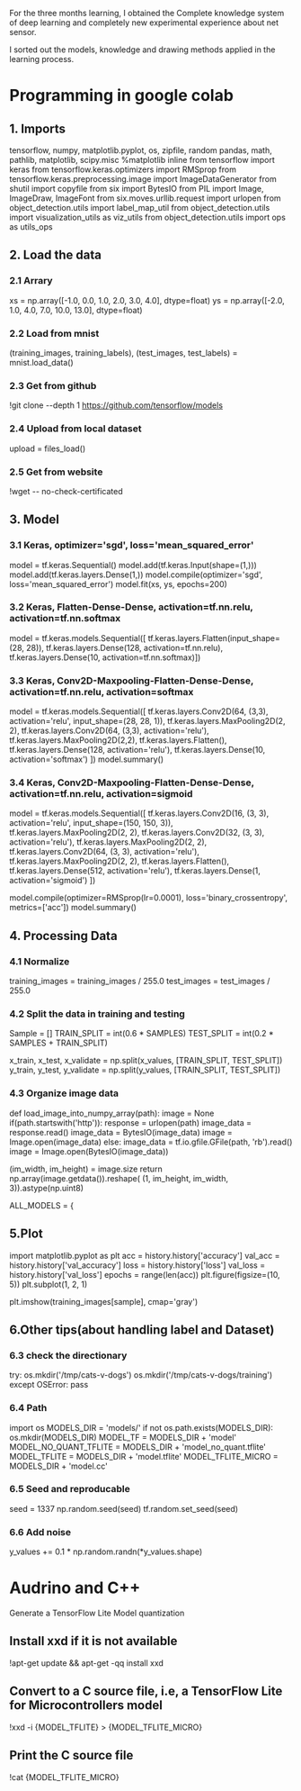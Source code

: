 For the three months learning, I obtained the Complete knowledge system of deep learning and completely new experimental experience about net sensor.

I sorted out the models, knowledge and drawing methods applied in the learning process.






# Programming in google colab
## 1. Imports
tensorflow, numpy, matplotlib.pyplot, os, zipfile, random pandas, math, pathlib, matplotlib, scipy.misc
%matplotlib inline
from tensorflow import keras
from tensorflow.keras.optimizers import RMSprop
from tensorflow.keras.preprocessing.image import ImageDataGenerator
from shutil import copyfile
from six import BytesIO
from PIL import Image, ImageDraw, ImageFont
from six.moves.urllib.request import urlopen
from object_detection.utils import label_map_util
from object_detection.utils import visualization_utils as viz_utils
from object_detection.utils import ops as utils_ops

## 2. Load the data
### 2.1 Arrary
xs = np.array([-1.0, 0.0, 1.0, 2.0, 3.0, 4.0], dtype=float)
ys = np.array([-2.0, 1.0, 4.0, 7.0, 10.0, 13.0], dtype=float)
### 2.2 Load from mnist
(training_images, training_labels), (test_images, test_labels) = mnist.load_data()
### 2.3 Get from github
!git clone --depth 1 https://github.com/tensorflow/models
### 2.4 Upload from local dataset
upload = files_load()
### 2.5 Get from website
!wget -- no-check-certificated

## 3. Model
### 3.1 Keras, optimizer='sgd', loss='mean_squared_error'
model = tf.keras.Sequential()
model.add(tf.keras.Input(shape=(1,)))
model.add(tf.keras.layers.Dense(1,))
model.compile(optimizer='sgd', loss='mean_squared_error')
model.fit(xs, ys, epochs=200)

### 3.2 Keras, Flatten-Dense-Dense, activation=tf.nn.relu, activation=tf.nn.softmax
model = tf.keras.models.Sequential([
tf.keras.layers.Flatten(input_shape=(28, 28)), 
tf.keras.layers.Dense(128, activation=tf.nn.relu), 
tf.keras.layers.Dense(10, activation=tf.nn.softmax)])

### 3.3 Keras, Conv2D-Maxpooling-Flatten-Dense-Dense, activation=tf.nn.relu, activation=softmax
model = tf.keras.models.Sequential([
    tf.keras.layers.Conv2D(64, (3,3), activation='relu', input_shape=(28, 28, 1)),
    tf.keras.layers.MaxPooling2D(2, 2),
    tf.keras.layers.Conv2D(64, (3,3), activation='relu'),
    tf.keras.layers.MaxPooling2D(2,2),
    tf.keras.layers.Flatten(),
    tf.keras.layers.Dense(128, activation='relu'),
    tf.keras.layers.Dense(10, activation='softmax')
])
model.summary()

### 3.4 Keras, Conv2D-Maxpooling-Flatten-Dense-Dense, activation=tf.nn.relu, activation=sigmoid
model = tf.keras.models.Sequential([
    tf.keras.layers.Conv2D(16, (3, 3), activation='relu', input_shape=(150, 150, 3)),
    tf.keras.layers.MaxPooling2D(2, 2),
    tf.keras.layers.Conv2D(32, (3, 3), activation='relu'),
    tf.keras.layers.MaxPooling2D(2, 2),
    tf.keras.layers.Conv2D(64, (3, 3), activation='relu'),
    tf.keras.layers.MaxPooling2D(2, 2),
    tf.keras.layers.Flatten(),
    tf.keras.layers.Dense(512, activation='relu'),
    tf.keras.layers.Dense(1, activation='sigmoid')
])

model.compile(optimizer=RMSprop(lr=0.0001), loss='binary_crossentropy', metrics=['acc'])
model.summary()

## 4. Processing Data
### 4.1 Normalize
training_images  = training_images / 255.0
test_images = test_images / 255.0
### 4.2 Split the data in training and testing
Sample = []
TRAIN_SPLIT =  int(0.6 * SAMPLES)
TEST_SPLIT = int(0.2 * SAMPLES + TRAIN_SPLIT)

x_train, x_test, x_validate = np.split(x_values, [TRAIN_SPLIT, TEST_SPLIT])
y_train, y_test, y_validate = np.split(y_values, [TRAIN_SPLIT, TEST_SPLIT])

### 4.3 Organize image data
def load_image_into_numpy_array(path):
image = None
  if(path.startswith('http')):
    response = urlopen(path)
    image_data = response.read()
    image_data = BytesIO(image_data)
    image = Image.open(image_data)
  else:
    image_data = tf.io.gfile.GFile(path, 'rb').read()
    image = Image.open(BytesIO(image_data))

  (im_width, im_height) = image.size
  return np.array(image.getdata()).reshape(
      (1, im_height, im_width, 3)).astype(np.uint8)

ALL_MODELS = {
## 5.Plot 
import matplotlib.pyplot as plt
acc = history.history['accuracy']
val_acc = history.history['val_accuracy']
loss = history.history['loss']
val_loss = history.history['val_loss']
epochs = range(len(acc))
plt.figure(figsize=(10, 5))
plt.subplot(1, 2, 1)

plt.imshow(training_images[sample], cmap='gray')


## 6.Other tips(about handling label and Dataset)
### 6.3 check the directionary
try:
    os.mkdir('/tmp/cats-v-dogs')
    os.mkdir('/tmp/cats-v-dogs/training')
except OSError:
    pass
### 6.4 Path
import os
MODELS_DIR = 'models/'
if not os.path.exists(MODELS_DIR):
    os.mkdir(MODELS_DIR)
MODEL_TF = MODELS_DIR + 'model'
MODEL_NO_QUANT_TFLITE = MODELS_DIR + 'model_no_quant.tflite'
MODEL_TFLITE = MODELS_DIR + 'model.tflite'
MODEL_TFLITE_MICRO = MODELS_DIR + 'model.cc'
### 6.5 Seed and reproducable
seed = 1337
np.random.seed(seed)
tf.random.set_seed(seed)
### 6.6 Add noise
y_values += 0.1 * np.random.randn(*y_values.shape)



# Audrino and C++
Generate a TensorFlow Lite Model
quantization
## Install xxd if it is not available
!apt-get update && apt-get -qq install xxd
## Convert to a C source file, i.e, a TensorFlow Lite for Microcontrollers model
!xxd -i {MODEL_TFLITE} > {MODEL_TFLITE_MICRO}
## Print the C source file
!cat {MODEL_TFLITE_MICRO}
